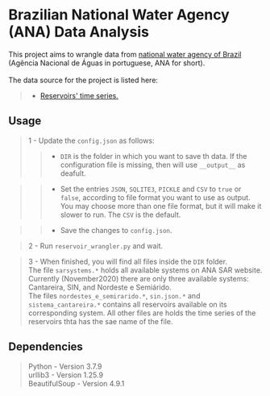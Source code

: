 # Brazilian National Water Agency (ANA) Data Analysis

This project aims to wrangle data from [national water agency of Brazil](https://www.ana.gov.br/) (Agência Nacional de
Águas in portuguese, ANA for short).<br>
<br>
The data source for the project is listed here:<br>

> * [Reservoirs' time series.](https://www.ana.gov.br/sar0/Home)<br>

## Usage

> 1 - Update the `config.json` as follows:
>> * `DIR` is the folder in which you want to save th data. If the configuration file is missing, then will use
`__output__` as deafult.<br>

>> * Set the entries `JSON`, `SQLITE3`, `PICKLE` and `CSV` to `true` or `false`, according to file format you want to
use as output. You may choose more than one file format, but it will make it slower to run. The `CSV` is the default.<br>

>> * Save the changes to `config.json`.

> 2 - Run `reservoir_wrangler.py` and wait.

> 3 - When finished, you will find all files inside the `DIR` folder.<br>
The file `sarsystems.*` holds all available systems on ANA SAR website. Currently (November2020) there are only three available systems: Cantareira, SIN, and Nordeste e Semiárido.<br>
The files `nordestes_e_semirarido.*`, `sin.json.*` and `sistema_cantareira.*` contains all reservoirs available on its corresponding system. All other files are holds the time series of the reservoirs thta has the sae name of the file.<br>

## Dependencies

> Python - Version 3.7.9<br>
> urllib3 - Version 1.25.9<br>
> BeautifulSoup - Version 4.9.1